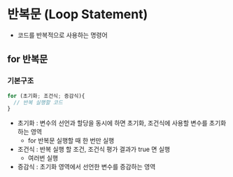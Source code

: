 # 반복문 (Loop Statement)
- 코드를 반복적으로 사용하는 명령어

## for 반복문

### 기본구조

```javascript
for (초기화; 조건식; 증감식){
  // 반복 실행할 코드
}
```

- 초기화 : 변수의 선언과 할당을 동시에 하면 초기화, 조건식에 사용할 변수를 초기화하는 영역
  - for 반복문 실행할 때 한 번만 실행
- 조건식 : 반복 실행 할 조건, 조건식 평가 결과가 true 면 실행
  - 여러번 실행
- 증감식 : 초기화 영역에서 선언한 변수를 증감하는 영역